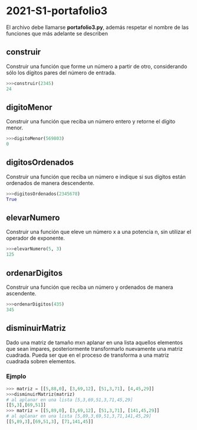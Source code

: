 # 2021-S1-portafolio3

El archivo debe llamarse **portafolio3.py**, además respetar el nombre de las funciones que más adelante se describen

## construir
Construir una función que forme un número a partir de otro, considerando sólo los dígitos pares del número de entrada.

```python
>>>construir(2345)     
24
```
## digitoMenor
Construir una función  que reciba un número entero y retorne el dígito menor.
```python
>>>digitoMenor(569803)      
0
```
## digitosOrdenados
Construir una función que reciba un número e indique si sus dígitos están ordenados de manera descendente.
```python
>>>digitosOrdenados(2345678)   
True
```
## elevarNumero
Construir una función que eleve un número x a una potencia n, sin utilizar el operador de exponente.
```python
>>>elevarNumero(5, 3)  	
125
```
## ordenarDigitos
Construir una función que reciba un número y ordenados de manera ascendente.
```python
>>>ordenarDigitos(435)  		
345
```

## disminuirMatriz
Dado una matriz de tamaño mxn aplanar en una lista aquellos elementos que sean impares, posteriormente transformarlo nuevamente una matriz cuadrada. Pueda ser que en el proceso de transforma a una matriz cuadrada sobren elementos.

### Ejmplo
```python
>>> matriz = [[5,88,0], [3,69,12], [51,3,71], [4,45,29]]
>>>disminuirMatriz(matriz)
# al aplanar en una lista [5,3,69,51,3,71,45,29]
[[5,3],[69,51]]
>>> matriz = [[5,89,0], [3,69,12], [51,3,71], [141,45,29]]
# al aplanar en una lista [5,89,3,69,51,3,71,141,45,29]
[[5,89,3],[69,51,3], [71,141,45]]
```
